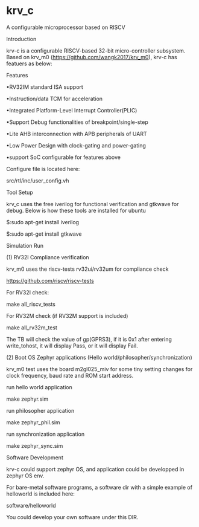 # krv_c
A configurable microprocessor based on RISCV

Introduction

krv-c is a configurable RISCV-based 32-bit micro-controller subsystem. Based on krv_m0 (https://github.com/wangk2017/krv_m0), krv-c has featuers as below:


Features

•RV32IM standard ISA support

•Instruction/data TCM for acceleration

•Integrated Platform-Level Interrupt Controller(PLIC)

•Support Debug functionalities of breakpoint/single-step

•Lite AHB interconnection with APB peripherals of UART

•Low Power Design with clock-gating and power-gating

•support SoC configurable for features above



Configure file is located here: 

src/rtl/inc/user_config.vh

Tool Setup

krv_c uses the free iverilog for functional verification and gtkwave for debug. Below is how these tools are installed for ubuntu

$:sudo apt-get install iverilog

$:sudo apt-get install gtkwave

Simulation Run

(1) RV32I Compliance verification

krv_m0 uses the riscv-tests rv32ui/rv32um for compliance check

https://github.com/riscv/riscv-tests

For RV32I check:

make all_riscv_tests

For RV32M check (if RV32M support is included)

make all_rv32m_test

The TB will check the value of gp(GPRS3), if it is 0x1 after entering write_tohost, it will display Pass, or it will display Fail.

(2) Boot OS Zephyr applications (Hello world/philosopher/synchronization)

krv_m0 test uses the board m2gl025_miv for some tiny setting changes for clock frequency, baud rate and ROM start address.

run hello world application

make zephyr.sim

run philosopher application

make zephyr_phil.sim

run synchronization application

make zephyr_sync.sim

Software Development

krv-c could support zephyr OS, and application could be developped in zephyr OS env.

For bare-metal software programs, a software dir with a simple example of helloworld is included here:

software/helloworld

You could develop your own software under this DIR.

